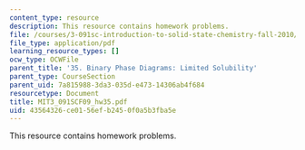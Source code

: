 ```yaml
---
content_type: resource
description: This resource contains homework problems.
file: /courses/3-091sc-introduction-to-solid-state-chemistry-fall-2010/43564326ce0156efb2450f0a5b3fba5e_MIT3_091SCF09_hw35.pdf
file_type: application/pdf
learning_resource_types: []
ocw_type: OCWFile
parent_title: '35. Binary Phase Diagrams: Limited Solubility'
parent_type: CourseSection
parent_uid: 7a815988-3da3-035d-e473-14306ab4f684
resourcetype: Document
title: MIT3_091SCF09_hw35.pdf
uid: 43564326-ce01-56ef-b245-0f0a5b3fba5e
---
```

This resource contains homework problems.

